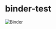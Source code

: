 # binder-test
[![Binder](https://mybinder.org/badge_logo.svg)](https://mybinder.org/v2/gh/anvinon/binder-test/master)
